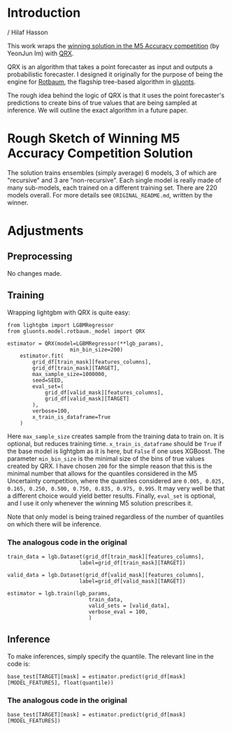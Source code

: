 # Introduction
/ Hilaf Hasson

This work wraps the [winning solution in the M5 Accuracy competition](https://github.com/Mcompetitions/M5-methods/tree/master/Code%20of%20Winning%20Methods/A1) (by YeonJun Im) with [QRX](https://github.com/awslabs/gluon-ts/blob/dev/src/gluonts/model/rotbaum/_model.py).

QRX is an algorithm that takes a point forecaster as input and outputs a probabilistic forecaster. I designed it originally for the purpose of being the engine for [Rotbaum](https://github.com/awslabs/gluon-ts/tree/dev/src/gluonts/model/rotbaum), the flagship tree-based algorithm in [gluonts](https://github.com/awslabs/gluon-ts).

The rough idea behind the logic of QRX is that it uses the point forecaster's predictions to create bins of true values that are being sampled at inference. We will outline the exact algorithm in a future paper.

# Rough Sketch of Winning M5 Accuracy Competition Solution

The solution trains ensembles (simply average) 6 models, 3 of which are "recursive" and 3 are "non-recursive". Each single model is really made of many sub-models, each trained on a different training set. There are 220 models overall. For more details see `ORIGINAL_README.md`, written by the winner.

# Adjustments

## Preprocessing 
No changes made.

## Training
Wrapping lightgbm with QRX is quite easy:

```
from lightgbm import LGBMRegressor
from gluonts.model.rotbaum._model import QRX

estimator = QRX(model=LGBMRegressor(**lgb_params),
                    min_bin_size=200)
    estimator.fit(
        grid_df[train_mask][features_columns], 
        grid_df[train_mask][TARGET],
        max_sample_size=1000000, 
        seed=SEED,
        eval_set=(
            grid_df[valid_mask][features_columns], 
            grid_df[valid_mask][TARGET]
        ),
        verbose=100,
        x_train_is_dataframe=True
    )
```

Here `max_sample_size` creates sample from the training data to train on. It is optional, but reduces training time. `x_train_is_dataframe` should be `True` if the base model is lightgbm as it is here, but `False` if one uses XGBoost. The parameter `min_bin_size` is the minimal size of the bins of true values created by QRX. I have chosen `200` for the simple reason that this is the minimal number that allows for the quantiles considered in the M5 Uncertainty competition, where the quantiles considered are `0.005, 0.025, 0.165, 0.250, 0.500, 0.750, 0.835, 0.975, 0.995`. It may very well be that a different choice would yield better results. Finally, `eval_set` is optional, and I use it only whenever the winning M5 solution prescribes it.

Note that only model is being trained regardless of the number of quantiles on which there will be inference.

### The analogous code in the original

```
train_data = lgb.Dataset(grid_df[train_mask][features_columns], 
                       label=grid_df[train_mask][TARGET])
    
valid_data = lgb.Dataset(grid_df[valid_mask][features_columns], 
                       label=grid_df[valid_mask][TARGET])

estimator = lgb.train(lgb_params,
                          train_data,
                          valid_sets = [valid_data],
                          verbose_eval = 100,
                          )
```

## Inference

To make inferences, simply specify the quantile. The relevant line in the code is:

`base_test[TARGET][mask] = estimator.predict(grid_df[mask][MODEL_FEATURES], float(quantile))`

### The analogous code in the original

`base_test[TARGET][mask] = estimator.predict(grid_df[mask][MODEL_FEATURES])`
